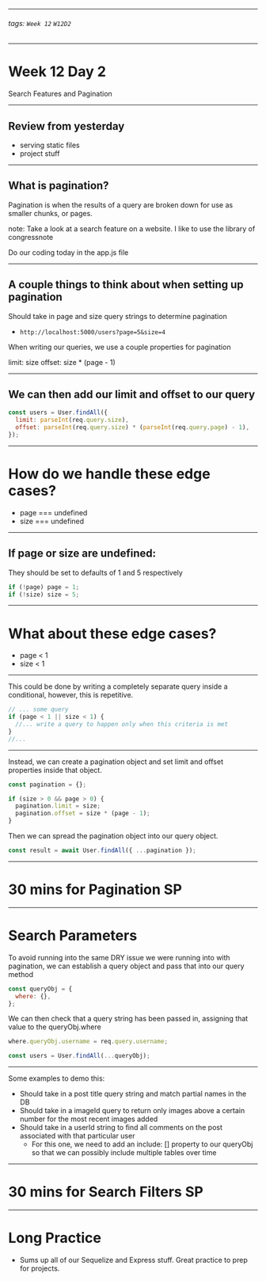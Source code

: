 <style>
    .present {
        text-align: left;
    }
</style>

---

###### tags: `Week 12` `W12D2`

---

# Week 12 Day 2

Search Features and Pagination

---

## Review from yesterday

- serving static files
- project stuff

---

## What is pagination?

Pagination is when the results of a query are broken down for use as smaller chunks, or pages.

note: Take a look at a search feature on a website. I like to use the library of congressnote

Do our coding today in the app.js file

---

## A couple things to think about when setting up pagination

Should take in page and size query strings to determine pagination

- `http://localhost:5000/users?page=5&size=4`

When writing our queries, we use a couple properties for pagination

limit: size
offset: size \* (page - 1)

---

## We can then add our limit and offset to our query

```javascript
const users = User.findAll({
  limit: parseInt(req.query.size),
  offset: parseInt(req.query.size) * (parseInt(req.query.page) - 1),
});
```

---

# How do we handle these edge cases?

- page === undefined
- size === undefined

---

## If page or size are undefined:

They should be set to defaults of 1 and 5 respectively

```javascript
if (!page) page = 1;
if (!size) size = 5;
```

---

# What about these edge cases?

- page < 1
- size < 1

---

This could be done by writing a completely separate query inside a conditional, however, this is repetitive.

```javascript
// ... some query
if (page < 1 || size < 1) {
  //... write a query to happen only when this criteria is met
}
//...
```

---

Instead, we can create a pagination object and set limit and offset properties inside that object.

```javascript
const pagination = {};

if (size > 0 && page > 0) {
  pagination.limit = size;
  pagination.offset = size * (page - 1);
}
```

Then we can spread the pagination object into our query object.

```javascript
const result = await User.findAll({ ...pagination });
```

---

# 30 mins for Pagination SP

---

# Search Parameters

To avoid running into the same DRY issue we were running into with pagination, we can establish a query object and pass that into our query method

```javascript
const queryObj = {
  where: {},
};
```

We can then check that a query string has been passed in, assigning that value to the queryObj.where

```javascript
where.queryObj.username = req.query.username;

const users = User.findAll(...queryObj);
```

---

Some examples to demo this:

- Should take in a post title query string and match partial names in the DB
- Should take in a imageId query to return only images above a certain number for the most recent images added
- Should take in a userId string to find all comments on the post associated with that particular user
  - For this one, we need to add an include: [] property to our queryObj so that we can possibly include multiple tables over time

---

# 30 mins for Search Filters SP

---

# Long Practice

- Sums up all of our Sequelize and Express stuff. Great practice to prep for projects.
